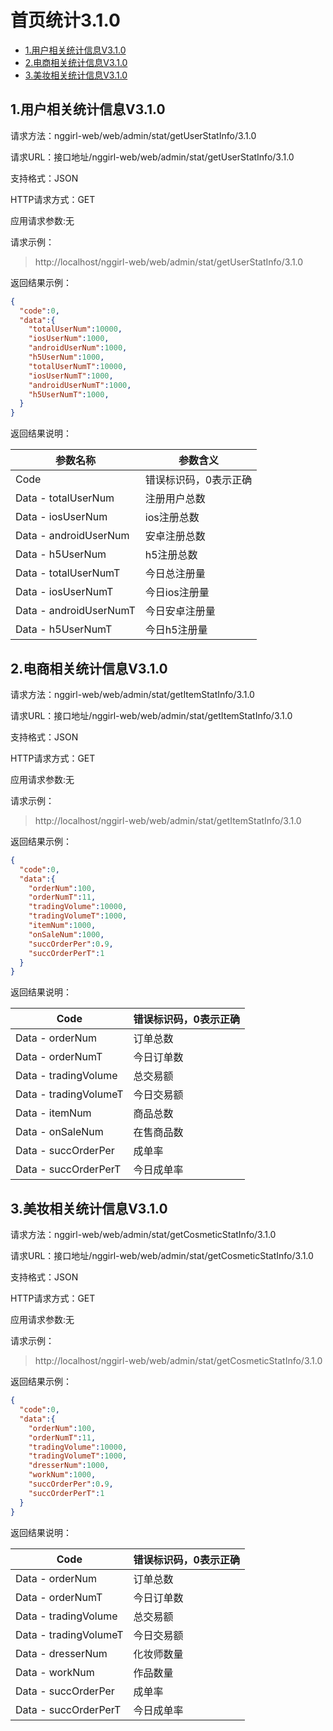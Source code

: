 # 首页统计3.1.0

* [1.用户相关统计信息V3.1.0](#1)
* [2.电商相关统计信息V3.1.0](#2)
* [3.美妆相关统计信息V3.1.0](#3)


<h2 id="1">1.用户相关统计信息V3.1.0</h2>

请求方法：nggirl-web/web/admin/stat/getUserStatInfo/3.1.0

请求URL：接口地址/nggirl-web/web/admin/stat/getUserStatInfo/3.1.0

支持格式：JSON

HTTP请求方式：GET

应用请求参数:无

请求示例：
> http://localhost/nggirl-web/web/admin/stat/getUserStatInfo/3.1.0

返回结果示例：
```json
{
  "code":0,
  "data":{
    "totalUserNum":10000,
    "iosUserNum":1000,
    "androidUserNum":1000,
    "h5UserNum":1000,
    "totalUserNumT":10000,
    "iosUserNumT":1000,
    "androidUserNumT":1000,
    "h5UserNumT":1000,
  }
}
```

返回结果说明：

|参数名称|参数含义|
|----|----|
|Code|错误标识码，0表示正确|
|Data - totalUserNum|注册用户总数|
|Data - iosUserNum|ios注册总数|
|Data - androidUserNum|安卓注册总数|
|Data - h5UserNum|h5注册总数|
|Data - totalUserNumT|今日总注册量|
|Data - iosUserNumT|今日ios注册量|
|Data - androidUserNumT|今日安卓注册量|
|Data - h5UserNumT|今日h5注册量|

<h2 id="2">2.电商相关统计信息V3.1.0</h2>

请求方法：nggirl-web/web/admin/stat/getItemStatInfo/3.1.0

请求URL：接口地址/nggirl-web/web/admin/stat/getItemStatInfo/3.1.0

支持格式：JSON

HTTP请求方式：GET

应用请求参数:无

请求示例：
> http://localhost/nggirl-web/web/admin/stat/getItemStatInfo/3.1.0

返回结果示例：
```json
{
  "code":0,
  "data":{
    "orderNum":100,
    "orderNumT":11,
    "tradingVolume":10000,
    "tradingVolumeT":1000,
    "itemNum":1000,
    "onSaleNum":1000,
    "succOrderPer":0.9,
    "succOrderPerT":1
  }
}
```
返回结果说明：

|Code|错误标识码，0表示正确|
|----|----|
|Data - orderNum|订单总数|
|Data - orderNumT|今日订单数|
|Data - tradingVolume|总交易额|
|Data - tradingVolumeT|今日交易额|
|Data - itemNum|商品总数|
|Data - onSaleNum|在售商品数|
|Data - succOrderPer|成单率|
|Data - succOrderPerT|今日成单率|

<h2 id="3">3.美妆相关统计信息V3.1.0</h2>

请求方法：nggirl-web/web/admin/stat/getCosmeticStatInfo/3.1.0

请求URL：接口地址/nggirl-web/web/admin/stat/getCosmeticStatInfo/3.1.0

支持格式：JSON

HTTP请求方式：GET

应用请求参数:无

请求示例：
> http://localhost/nggirl-web/web/admin/stat/getCosmeticStatInfo/3.1.0

返回结果示例：
```json
{
  "code":0,
  "data":{
    "orderNum":100,
    "orderNumT":11,
    "tradingVolume":10000,
    "tradingVolumeT":1000,
    "dresserNum":1000,
    "workNum":1000,
    "succOrderPer":0.9,
    "succOrderPerT":1
  }
}
```
返回结果说明：

|Code|错误标识码，0表示正确|
|----|----|
|Data - orderNum|订单总数|
|Data - orderNumT|今日订单数|
|Data - tradingVolume|总交易额|
|Data - tradingVolumeT|今日交易额|
|Data - dresserNum|化妆师数量|
|Data - workNum|作品数量|
|Data - succOrderPer|成单率|
|Data - succOrderPerT|今日成单率|
